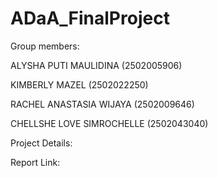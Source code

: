 # ADaA_FinalProject

Group members:

ALYSHA PUTI MAULIDINA (2502005906)

KIMBERLY MAZEL (2502022250)

RACHEL ANASTASIA WIJAYA (2502009646)

CHELLSHE LOVE SIMROCHELLE (2502043040)

Project Details:

Report Link:
